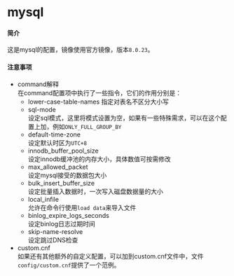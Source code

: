 # mysql  

#### 简介  
这是mysql的配置，镜像使用官方镜像，版本`8.0.23`。  

#### 注意事项  
- command解释  
在command配置项中执行了一些指令，它们的作用分别是：
  - lower-case-table-names 
  指定对表名不区分大小写  
  - sql-mode  
  设定sql模式，这里将模式设置为空，如果有一些特殊需求，可以在这个配置上加，例如`ONLY_FULL_GROUP_BY`  
  - default-time-zone  
  设定默认时区为`UTC+8`  
  - innodb_buffer_pool_size  
  设定innodb缓冲池的内存大小，具体数值可按需修改  
  - max_allowed_packet  
  设定mysql接受的数据包大小  
  - bulk_insert_buffer_size  
  设定批量插入数据时，一次写入磁盘数据量的大小  
  - local_infile  
  允许在命令行使用`load data`来导入文件  
  - binlog_expire_logs_seconds  
  设定binlog日志过期时间  
  - skip-name-resolve  
  设定跳过DNS检查  
- custom.cnf  
如果还有其他额外的自定义配置，可以加到custom.cnf文件中，文件`config/custom.cnf`提供了一个范例。

  
  

